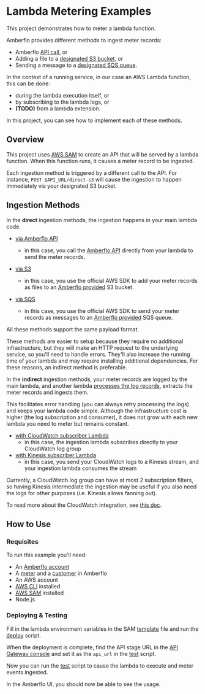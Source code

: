 # Lambda Metering Examples

This project demonstrates how to meter a lambda function.

Amberflo provides different methods to ingest meter records:
- Amberflo [API call](https://docs.amberflo.io/reference/post_ingest), or
- Adding a file to a [designated S3 bucket](https://docs.amberflo.io/docs/s3-ingestion), or
- Sending a message to a [designated SQS queue](https://docs.amberflo.io/docs/sqs-ingestion).

In the context of a running service, in our case an AWS Lambda function, this can be done:
- during the lambda execution itself, or
- by subscribing to the lambda logs, or
- **(TODO)** from a lambda extension.

In this project, you can see how to implement each of these methods.

## Overview

This project uses [AWS SAM](https://docs.aws.amazon.com/serverless-application-model/latest/developerguide/serverless-getting-started.html) to create an API that will be served by a lambda
function.  When this function runs, it causes a meter record to be ingested.

Each ingestion method is triggered by a different call to the API. For instance, `POST $API_URL/direct-s3` will cause the ingestion to happen immediately via your designated S3 bucket.

## Ingestion Methods

In the **direct** ingestion methods, the ingestion happens in your main lambda code.

- [via Amberflo API](./ingest/direct-api.js)
    - in this case, you call the [Amberflo API](https://docs.amberflo.io/reference/post_ingest) directly from your lambda to send the meter records.

- [via S3](./ingest/direct-s3.js)
    - in this case, you use the official AWS SDK to add your meter records as files to an [Amberflo provided](https://docs.amberflo.io/docs/s3-ingestion) S3 bucket.

- [via SQS](./ingest/direct-sqs.js)
    - in this case, you use the official AWS SDK to send your meter records as messages to an [Amberflo provided](https://docs.amberflo.io/docs/sqs-ingestion) SQS queue.

All these methods support the same payload format.

These methods are easier to setup because they require no additional infrastructure, but they will make an HTTP request to the underlying service, so you'll need to handle errors. They'll also increase the running time of your lambda and may require installing additional dependencies. For these reasons, an indirect method is preferable.

In the **indirect** ingestion methods, your meter records are logged by the main lambda, and another lambda [processes the log records](https://docs.aws.amazon.com/AmazonCloudWatch/latest/logs/SubscriptionFilters.html), extracts the meter records and ingests them.

This facilitates error handling (you can always retry processing the logs) and keeps your lambda code simple. Although the infrastructure cost is higher (the log subscription and consumer), it does not grow with each new lambda you need to meter but remains constant.

- [with CloudWatch subscriber Lambda](./lambda/cw-subscriber.js)
    - in this case, the ingestion lambda subscribes directly to your CloudWatch log group
- [with Kinesis subscriber Lambda](./lambda/stream-subscriber.js)
    - in this case, you send your CloudWatch logs to a Kinesis stream, and your ingestion lambda consumes the stream

Currently, a CloudWatch log group can have at most 2 subscription filters, so having Kinesis intermediate the ingestion may be useful if you also need the logs for other purposes (i.e. Kinesis allows fanning out).

To read more about the CloudWatch integration, see [this doc](https://docs.amberflo.io/docs/cloudwatch-logs-ingestion-1).

## How to Use

### Requisites

To run this example you'll need:

- An [Amberflo account](https://ui.amberflo.io/)
- A [meter](https://docs.amberflo.io/reference/post_meters) and a [customer](https://docs.amberflo.io/reference/post_customers) in Amberflo
- An AWS account
- [AWS CLI](https://docs.aws.amazon.com/cli/latest/userguide/getting-started-install.html) installed
- [AWS SAM](https://docs.aws.amazon.com/serverless-application-model/latest/developerguide/serverless-sam-cli-install.html) installed
- Node.js

### Deploying & Testing

Fill in the lambda environment variables in the SAM [template](./template.yaml) file and run the [deploy](./deploy.sh) script.

When the deployment is complete, find the API stage URL in the [API Gateway console](https://us-west-2.console.aws.amazon.com/apigateway/main/apis) and set it as the `api_url` in the [test](./test.sh) script.

Now you can run the [test](./test.sh) script to cause the lambda to execute and meter events ingested.

In the Amberflo UI, you should now be able to see the usage.
